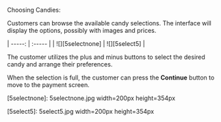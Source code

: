 Choosing Candies:

Customers can browse the available candy selections. The interface will display the options, possibly with images and prices.

| -----: | :----- |
| ![][5selectnone] | ![][5select5] |

The customer utilizes the plus and minus buttons to select the desired candy and arrange their preferences.

When the selection is full, the customer can press the **Continue** button to move to the payment screen.

[5selectnone]: 5selectnone.jpg width=200px height=354px

[5select5]: 5select5.jpg width=200px height=354px